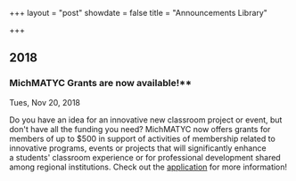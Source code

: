 +++
layout = "post"
showdate = false
title = "Announcements Library"

+++

## 2018

### MichMATYC Grants are now available!**<br/>
Tues, Nov 20, 2018

Do you have an idea for an innovative new classroom project or event, but don't have all the funding you need? MichMATYC now offers grants for members of up to $500 in support of activities of membership related to innovative programs, events or projects that will significantly enhance a students' classroom experience or for professional development shared among regional institutions. Check out the [application](https://bit.ly/michmatycgrants) for more information!
